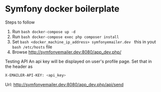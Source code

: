 Symfony docker boilerplate
==========================

Steps to follow

1. Run ```bash docker-compose up -d ```
2. Run ```bash docker-compose exec php composer install ```
3. Set ```bash <docker_machine_ip_address> symfonyemailer.dev ``` this in yout ```bash /etc/hosts``` file
4. Browse http://symfonyemailer.dev:8080/app_dev.php/


Testing API
An api key will be displayed on user's profile page. Set that in the header as

```bash
X-EMAILER-API-KEY: <api_key>
```

Url: http://symfonyemailer.dev:8080/app_dev.php/api/send
